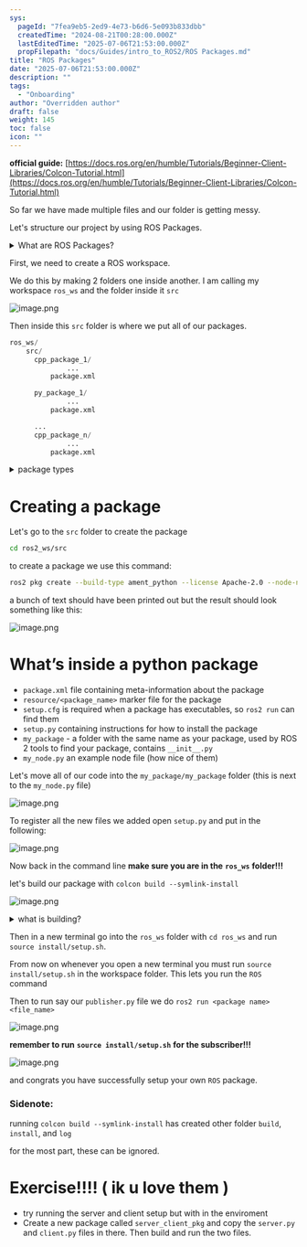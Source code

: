```yaml
---
sys:
  pageId: "7fea9eb5-2ed9-4e73-b6d6-5e093b833dbb"
  createdTime: "2024-08-21T00:28:00.000Z"
  lastEditedTime: "2025-07-06T21:53:00.000Z"
  propFilepath: "docs/Guides/intro_to_ROS2/ROS Packages.md"
title: "ROS Packages"
date: "2025-07-06T21:53:00.000Z"
description: ""
tags:
  - "Onboarding"
author: "Overridden author"
draft: false
weight: 145
toc: false
icon: ""
---
```


**official guide:** [https://docs.ros.org/en/humble/Tutorials/Beginner-Client-Libraries/Colcon-Tutorial.html](https://docs.ros.org/en/humble/Tutorials/Beginner-Client-Libraries/Colcon-Tutorial.html)

So far we have made multiple files and our folder is getting messy.

Let's structure our project by using ROS Packages.

<details>
      <summary>What are ROS Packages?</summary>
      ROS Packages are, as the name implies, packages of code that are highly sharable between ROS developers.
  </details>

First, we need to create a ROS workspace.

We do this by making 2 folders one inside another. I am calling my workspace `ros_ws` and the folder inside it `src`

![image.png](https://prod-files-secure.s3.us-west-2.amazonaws.com/d518164a-d88e-44d1-a4ee-3adb3bd8bce0/70706947-fd18-4537-a67b-e12946812d31/image.png?X-Amz-Algorithm=AWS4-HMAC-SHA256&X-Amz-Content-Sha256=UNSIGNED-PAYLOAD&X-Amz-Credential=ASIAZI2LB466YQLZL2VX%2F20250713%2Fus-west-2%2Fs3%2Faws4_request&X-Amz-Date=20250713T110704Z&X-Amz-Expires=3600&X-Amz-Security-Token=IQoJb3JpZ2luX2VjEPf%2F%2F%2F%2F%2F%2F%2F%2F%2F%2FwEaCXVzLXdlc3QtMiJHMEUCIQCNMSEniG4k3vWcXrDLaNGn6HkmHjR6szkPxm6Qfj4zVwIgSHybOa4UnPLkkTupQgsEjrQYfcpsfvabp0%2BoxiiNWQwq%2FwMIEBAAGgw2Mzc0MjMxODM4MDUiDMilF91SbUd66VNjjCrcA6BhkwUHo6nDDT2HXe4r%2BNVJ7X%2BMVa7NAhWJq1GuuVXaWk1J7gW7%2BgzpZ8sfDIq8AyGlRNHUqS90MXeUDc%2F4L3GBWeb0DEsZANCrHpgS5ObkkKpyfpL%2FLCkPz1LCpTZuwX9PZawtH%2BFz8sc9lFztuqXwCNoDqQkuISM1QYjjhQHJVViTkk59fSDKj3XYe08zRXkOXg0MxgFhYphIiK%2FLqqS%2FsANByOkHeSoeD6xqbPgAubce%2FqzgEp%2Bn4GdrEByFPXueO919QkejktfJL7VziTTXrmdCWRYKlV5cLTy%2FtjPsP4Xt%2BS%2BYgMPoiegYx6oWeMP4RlpMnr6XRVOsrSbnbzKgvRRGe%2Bo8XGQ4taeIzOBbA8FQAOFqTPizr8owZc4CwsXJnM2vLjphM%2Fb2t4T1oD%2BfUJtYyo0sSt3%2Fe2UAzX%2FX0fz4rPqeHRpg5LLvo0%2BHLs%2F22gfQdiK45F6rqKAmtDv4Xa%2BM7DwRQlMMoyVxd4XLqJrUBCeyDAdmy%2BBQAUdl1OZ8hBIUtKOyHwBHNQsUyEZsxNTdCVbmWZqzAzaSLOJC%2Bfh4WgN3Fbb7sTtp90XmK0hZnIECEcF08bCU9rTjsF8b8H5KQkUkFjZhD0UOsRIUbFjUEVDkDxLDW1CLMNekzcMGOqUBvcqTK%2BZ2kWEu32%2ByM421DHSV0Doja5X6z3MFgxutOGRdyp6Dr6OCin7lIHyQwHUEPsCds0NYifq1R2TICTQ2rEMQEHLMBu5FAZsyFrgooMxnAjETW%2FRicnuhCHs4okdozevO8Q9%2BqpEdXZuHwvJVFmKggYHzbz%2FNHd2%2FElHmvZnSf1QCRQADTOaAu%2F7j4BeeEmfWjLrto98VHv8aeHVYeUr7XW5%2B&X-Amz-Signature=56aa6ca5cece32417f383ec6781ee6859215b865bb0f17167d497f66c6117ff5&X-Amz-SignedHeaders=host&x-amz-checksum-mode=ENABLED&x-id=GetObject)

Then inside this `src` folder is where we put all of our packages.

```python
ros_ws/
    src/
      cpp_package_1/
		      ...
          package.xml

      py_package_1/
		      ...
          package.xml

      ...
      cpp_package_n/
		      ...
          package.xml

```

<details>

<summary>package types</summary>

packages can be either `C++` or python.

the intern file structure is different for each but for this guide we will stick to creating python packages

</details>

# Creating a package

Let's go to the `src` folder to create the package

```bash
cd ros2_ws/src
```

to create a package we use this command:

```bash
ros2 pkg create --build-type ament_python --license Apache-2.0 --node-name my_node my_package
```

a bunch of text should have been printed out but the result should look something like this:

![image.png](https://prod-files-secure.s3.us-west-2.amazonaws.com/d518164a-d88e-44d1-a4ee-3adb3bd8bce0/e6cf1e3f-8512-4a3e-b131-079f800bf3e8/image.png?X-Amz-Algorithm=AWS4-HMAC-SHA256&X-Amz-Content-Sha256=UNSIGNED-PAYLOAD&X-Amz-Credential=ASIAZI2LB466YQLZL2VX%2F20250713%2Fus-west-2%2Fs3%2Faws4_request&X-Amz-Date=20250713T110704Z&X-Amz-Expires=3600&X-Amz-Security-Token=IQoJb3JpZ2luX2VjEPf%2F%2F%2F%2F%2F%2F%2F%2F%2F%2FwEaCXVzLXdlc3QtMiJHMEUCIQCNMSEniG4k3vWcXrDLaNGn6HkmHjR6szkPxm6Qfj4zVwIgSHybOa4UnPLkkTupQgsEjrQYfcpsfvabp0%2BoxiiNWQwq%2FwMIEBAAGgw2Mzc0MjMxODM4MDUiDMilF91SbUd66VNjjCrcA6BhkwUHo6nDDT2HXe4r%2BNVJ7X%2BMVa7NAhWJq1GuuVXaWk1J7gW7%2BgzpZ8sfDIq8AyGlRNHUqS90MXeUDc%2F4L3GBWeb0DEsZANCrHpgS5ObkkKpyfpL%2FLCkPz1LCpTZuwX9PZawtH%2BFz8sc9lFztuqXwCNoDqQkuISM1QYjjhQHJVViTkk59fSDKj3XYe08zRXkOXg0MxgFhYphIiK%2FLqqS%2FsANByOkHeSoeD6xqbPgAubce%2FqzgEp%2Bn4GdrEByFPXueO919QkejktfJL7VziTTXrmdCWRYKlV5cLTy%2FtjPsP4Xt%2BS%2BYgMPoiegYx6oWeMP4RlpMnr6XRVOsrSbnbzKgvRRGe%2Bo8XGQ4taeIzOBbA8FQAOFqTPizr8owZc4CwsXJnM2vLjphM%2Fb2t4T1oD%2BfUJtYyo0sSt3%2Fe2UAzX%2FX0fz4rPqeHRpg5LLvo0%2BHLs%2F22gfQdiK45F6rqKAmtDv4Xa%2BM7DwRQlMMoyVxd4XLqJrUBCeyDAdmy%2BBQAUdl1OZ8hBIUtKOyHwBHNQsUyEZsxNTdCVbmWZqzAzaSLOJC%2Bfh4WgN3Fbb7sTtp90XmK0hZnIECEcF08bCU9rTjsF8b8H5KQkUkFjZhD0UOsRIUbFjUEVDkDxLDW1CLMNekzcMGOqUBvcqTK%2BZ2kWEu32%2ByM421DHSV0Doja5X6z3MFgxutOGRdyp6Dr6OCin7lIHyQwHUEPsCds0NYifq1R2TICTQ2rEMQEHLMBu5FAZsyFrgooMxnAjETW%2FRicnuhCHs4okdozevO8Q9%2BqpEdXZuHwvJVFmKggYHzbz%2FNHd2%2FElHmvZnSf1QCRQADTOaAu%2F7j4BeeEmfWjLrto98VHv8aeHVYeUr7XW5%2B&X-Amz-Signature=44980d2ebaece45c8a393b6dbaf2ab6fbd1e139547ff301bcc04026caa66511b&X-Amz-SignedHeaders=host&x-amz-checksum-mode=ENABLED&x-id=GetObject)

# What’s inside a python package

- `package.xml` file containing meta-information about the package
- `resource/<package_name>` marker file for the package
- `setup.cfg` is required when a package has executables, so `ros2 run` can find them
- `setup.py` containing instructions for how to install the package
- `my_package` - a folder with the same name as your package, used by ROS 2 tools to find your package, contains `__init__.py`
- `my_node.py` an example node file (how nice of them)

Let's move all of our code into the `my_package/my_package` folder (this is next to the `my_node.py` file)

![image.png](https://prod-files-secure.s3.us-west-2.amazonaws.com/d518164a-d88e-44d1-a4ee-3adb3bd8bce0/9ce58f11-0da9-4d3e-b86d-506a9685d378/image.png?X-Amz-Algorithm=AWS4-HMAC-SHA256&X-Amz-Content-Sha256=UNSIGNED-PAYLOAD&X-Amz-Credential=ASIAZI2LB466YQLZL2VX%2F20250713%2Fus-west-2%2Fs3%2Faws4_request&X-Amz-Date=20250713T110705Z&X-Amz-Expires=3600&X-Amz-Security-Token=IQoJb3JpZ2luX2VjEPf%2F%2F%2F%2F%2F%2F%2F%2F%2F%2FwEaCXVzLXdlc3QtMiJHMEUCIQCNMSEniG4k3vWcXrDLaNGn6HkmHjR6szkPxm6Qfj4zVwIgSHybOa4UnPLkkTupQgsEjrQYfcpsfvabp0%2BoxiiNWQwq%2FwMIEBAAGgw2Mzc0MjMxODM4MDUiDMilF91SbUd66VNjjCrcA6BhkwUHo6nDDT2HXe4r%2BNVJ7X%2BMVa7NAhWJq1GuuVXaWk1J7gW7%2BgzpZ8sfDIq8AyGlRNHUqS90MXeUDc%2F4L3GBWeb0DEsZANCrHpgS5ObkkKpyfpL%2FLCkPz1LCpTZuwX9PZawtH%2BFz8sc9lFztuqXwCNoDqQkuISM1QYjjhQHJVViTkk59fSDKj3XYe08zRXkOXg0MxgFhYphIiK%2FLqqS%2FsANByOkHeSoeD6xqbPgAubce%2FqzgEp%2Bn4GdrEByFPXueO919QkejktfJL7VziTTXrmdCWRYKlV5cLTy%2FtjPsP4Xt%2BS%2BYgMPoiegYx6oWeMP4RlpMnr6XRVOsrSbnbzKgvRRGe%2Bo8XGQ4taeIzOBbA8FQAOFqTPizr8owZc4CwsXJnM2vLjphM%2Fb2t4T1oD%2BfUJtYyo0sSt3%2Fe2UAzX%2FX0fz4rPqeHRpg5LLvo0%2BHLs%2F22gfQdiK45F6rqKAmtDv4Xa%2BM7DwRQlMMoyVxd4XLqJrUBCeyDAdmy%2BBQAUdl1OZ8hBIUtKOyHwBHNQsUyEZsxNTdCVbmWZqzAzaSLOJC%2Bfh4WgN3Fbb7sTtp90XmK0hZnIECEcF08bCU9rTjsF8b8H5KQkUkFjZhD0UOsRIUbFjUEVDkDxLDW1CLMNekzcMGOqUBvcqTK%2BZ2kWEu32%2ByM421DHSV0Doja5X6z3MFgxutOGRdyp6Dr6OCin7lIHyQwHUEPsCds0NYifq1R2TICTQ2rEMQEHLMBu5FAZsyFrgooMxnAjETW%2FRicnuhCHs4okdozevO8Q9%2BqpEdXZuHwvJVFmKggYHzbz%2FNHd2%2FElHmvZnSf1QCRQADTOaAu%2F7j4BeeEmfWjLrto98VHv8aeHVYeUr7XW5%2B&X-Amz-Signature=642b0f7db142cbbb7345654a3e9358fecab145b88462a403a016e63fad056808&X-Amz-SignedHeaders=host&x-amz-checksum-mode=ENABLED&x-id=GetObject)

To register all the new files we added open `setup.py` and put in the following:

![image.png](https://prod-files-secure.s3.us-west-2.amazonaws.com/d518164a-d88e-44d1-a4ee-3adb3bd8bce0/1cd7c262-4cae-4496-9d75-c178537d24a2/image.png?X-Amz-Algorithm=AWS4-HMAC-SHA256&X-Amz-Content-Sha256=UNSIGNED-PAYLOAD&X-Amz-Credential=ASIAZI2LB466YQLZL2VX%2F20250713%2Fus-west-2%2Fs3%2Faws4_request&X-Amz-Date=20250713T110704Z&X-Amz-Expires=3600&X-Amz-Security-Token=IQoJb3JpZ2luX2VjEPf%2F%2F%2F%2F%2F%2F%2F%2F%2F%2FwEaCXVzLXdlc3QtMiJHMEUCIQCNMSEniG4k3vWcXrDLaNGn6HkmHjR6szkPxm6Qfj4zVwIgSHybOa4UnPLkkTupQgsEjrQYfcpsfvabp0%2BoxiiNWQwq%2FwMIEBAAGgw2Mzc0MjMxODM4MDUiDMilF91SbUd66VNjjCrcA6BhkwUHo6nDDT2HXe4r%2BNVJ7X%2BMVa7NAhWJq1GuuVXaWk1J7gW7%2BgzpZ8sfDIq8AyGlRNHUqS90MXeUDc%2F4L3GBWeb0DEsZANCrHpgS5ObkkKpyfpL%2FLCkPz1LCpTZuwX9PZawtH%2BFz8sc9lFztuqXwCNoDqQkuISM1QYjjhQHJVViTkk59fSDKj3XYe08zRXkOXg0MxgFhYphIiK%2FLqqS%2FsANByOkHeSoeD6xqbPgAubce%2FqzgEp%2Bn4GdrEByFPXueO919QkejktfJL7VziTTXrmdCWRYKlV5cLTy%2FtjPsP4Xt%2BS%2BYgMPoiegYx6oWeMP4RlpMnr6XRVOsrSbnbzKgvRRGe%2Bo8XGQ4taeIzOBbA8FQAOFqTPizr8owZc4CwsXJnM2vLjphM%2Fb2t4T1oD%2BfUJtYyo0sSt3%2Fe2UAzX%2FX0fz4rPqeHRpg5LLvo0%2BHLs%2F22gfQdiK45F6rqKAmtDv4Xa%2BM7DwRQlMMoyVxd4XLqJrUBCeyDAdmy%2BBQAUdl1OZ8hBIUtKOyHwBHNQsUyEZsxNTdCVbmWZqzAzaSLOJC%2Bfh4WgN3Fbb7sTtp90XmK0hZnIECEcF08bCU9rTjsF8b8H5KQkUkFjZhD0UOsRIUbFjUEVDkDxLDW1CLMNekzcMGOqUBvcqTK%2BZ2kWEu32%2ByM421DHSV0Doja5X6z3MFgxutOGRdyp6Dr6OCin7lIHyQwHUEPsCds0NYifq1R2TICTQ2rEMQEHLMBu5FAZsyFrgooMxnAjETW%2FRicnuhCHs4okdozevO8Q9%2BqpEdXZuHwvJVFmKggYHzbz%2FNHd2%2FElHmvZnSf1QCRQADTOaAu%2F7j4BeeEmfWjLrto98VHv8aeHVYeUr7XW5%2B&X-Amz-Signature=450a92ccf6f22fcd8cbc35acef52891de41c45390c83c68b4afa65f74edf3e25&X-Amz-SignedHeaders=host&x-amz-checksum-mode=ENABLED&x-id=GetObject)

Now back in the command line **make sure you are in the** **`ros_ws`** **folder!!!**

let's build our package with `colcon build --symlink-install`

![image.png](https://prod-files-secure.s3.us-west-2.amazonaws.com/d518164a-d88e-44d1-a4ee-3adb3bd8bce0/2f2a0d27-b173-48fd-b189-5f5c0ce65619/image.png?X-Amz-Algorithm=AWS4-HMAC-SHA256&X-Amz-Content-Sha256=UNSIGNED-PAYLOAD&X-Amz-Credential=ASIAZI2LB466YQLZL2VX%2F20250713%2Fus-west-2%2Fs3%2Faws4_request&X-Amz-Date=20250713T110705Z&X-Amz-Expires=3600&X-Amz-Security-Token=IQoJb3JpZ2luX2VjEPf%2F%2F%2F%2F%2F%2F%2F%2F%2F%2FwEaCXVzLXdlc3QtMiJHMEUCIQCNMSEniG4k3vWcXrDLaNGn6HkmHjR6szkPxm6Qfj4zVwIgSHybOa4UnPLkkTupQgsEjrQYfcpsfvabp0%2BoxiiNWQwq%2FwMIEBAAGgw2Mzc0MjMxODM4MDUiDMilF91SbUd66VNjjCrcA6BhkwUHo6nDDT2HXe4r%2BNVJ7X%2BMVa7NAhWJq1GuuVXaWk1J7gW7%2BgzpZ8sfDIq8AyGlRNHUqS90MXeUDc%2F4L3GBWeb0DEsZANCrHpgS5ObkkKpyfpL%2FLCkPz1LCpTZuwX9PZawtH%2BFz8sc9lFztuqXwCNoDqQkuISM1QYjjhQHJVViTkk59fSDKj3XYe08zRXkOXg0MxgFhYphIiK%2FLqqS%2FsANByOkHeSoeD6xqbPgAubce%2FqzgEp%2Bn4GdrEByFPXueO919QkejktfJL7VziTTXrmdCWRYKlV5cLTy%2FtjPsP4Xt%2BS%2BYgMPoiegYx6oWeMP4RlpMnr6XRVOsrSbnbzKgvRRGe%2Bo8XGQ4taeIzOBbA8FQAOFqTPizr8owZc4CwsXJnM2vLjphM%2Fb2t4T1oD%2BfUJtYyo0sSt3%2Fe2UAzX%2FX0fz4rPqeHRpg5LLvo0%2BHLs%2F22gfQdiK45F6rqKAmtDv4Xa%2BM7DwRQlMMoyVxd4XLqJrUBCeyDAdmy%2BBQAUdl1OZ8hBIUtKOyHwBHNQsUyEZsxNTdCVbmWZqzAzaSLOJC%2Bfh4WgN3Fbb7sTtp90XmK0hZnIECEcF08bCU9rTjsF8b8H5KQkUkFjZhD0UOsRIUbFjUEVDkDxLDW1CLMNekzcMGOqUBvcqTK%2BZ2kWEu32%2ByM421DHSV0Doja5X6z3MFgxutOGRdyp6Dr6OCin7lIHyQwHUEPsCds0NYifq1R2TICTQ2rEMQEHLMBu5FAZsyFrgooMxnAjETW%2FRicnuhCHs4okdozevO8Q9%2BqpEdXZuHwvJVFmKggYHzbz%2FNHd2%2FElHmvZnSf1QCRQADTOaAu%2F7j4BeeEmfWjLrto98VHv8aeHVYeUr7XW5%2B&X-Amz-Signature=9d3ca47387364087e4c2f70091492badb9075c9849fbb263133cd94d81512350&X-Amz-SignedHeaders=host&x-amz-checksum-mode=ENABLED&x-id=GetObject)

<details>

<summary>what is building?</summary>

if you are a CS major at Rose-Hulman you will learn the answer to this in CSSE132

but TLDR; is it combines all the code files into one program that can be run easily 

</details>

Then in a new terminal go into the `ros_ws` folder with `cd ros_ws` and run `source install/setup.sh`. 

From now on whenever you open a new terminal you must run `source install/setup.sh` in the workspace folder. This lets you run the `ROS` command

Then to run say our `publisher.py` file we do `ros2 run <package name> <file_name>`

![image.png](https://prod-files-secure.s3.us-west-2.amazonaws.com/d518164a-d88e-44d1-a4ee-3adb3bd8bce0/4f4b1219-3a44-4632-aa0a-ce3471699f59/image.png?X-Amz-Algorithm=AWS4-HMAC-SHA256&X-Amz-Content-Sha256=UNSIGNED-PAYLOAD&X-Amz-Credential=ASIAZI2LB466YQLZL2VX%2F20250713%2Fus-west-2%2Fs3%2Faws4_request&X-Amz-Date=20250713T110705Z&X-Amz-Expires=3600&X-Amz-Security-Token=IQoJb3JpZ2luX2VjEPf%2F%2F%2F%2F%2F%2F%2F%2F%2F%2FwEaCXVzLXdlc3QtMiJHMEUCIQCNMSEniG4k3vWcXrDLaNGn6HkmHjR6szkPxm6Qfj4zVwIgSHybOa4UnPLkkTupQgsEjrQYfcpsfvabp0%2BoxiiNWQwq%2FwMIEBAAGgw2Mzc0MjMxODM4MDUiDMilF91SbUd66VNjjCrcA6BhkwUHo6nDDT2HXe4r%2BNVJ7X%2BMVa7NAhWJq1GuuVXaWk1J7gW7%2BgzpZ8sfDIq8AyGlRNHUqS90MXeUDc%2F4L3GBWeb0DEsZANCrHpgS5ObkkKpyfpL%2FLCkPz1LCpTZuwX9PZawtH%2BFz8sc9lFztuqXwCNoDqQkuISM1QYjjhQHJVViTkk59fSDKj3XYe08zRXkOXg0MxgFhYphIiK%2FLqqS%2FsANByOkHeSoeD6xqbPgAubce%2FqzgEp%2Bn4GdrEByFPXueO919QkejktfJL7VziTTXrmdCWRYKlV5cLTy%2FtjPsP4Xt%2BS%2BYgMPoiegYx6oWeMP4RlpMnr6XRVOsrSbnbzKgvRRGe%2Bo8XGQ4taeIzOBbA8FQAOFqTPizr8owZc4CwsXJnM2vLjphM%2Fb2t4T1oD%2BfUJtYyo0sSt3%2Fe2UAzX%2FX0fz4rPqeHRpg5LLvo0%2BHLs%2F22gfQdiK45F6rqKAmtDv4Xa%2BM7DwRQlMMoyVxd4XLqJrUBCeyDAdmy%2BBQAUdl1OZ8hBIUtKOyHwBHNQsUyEZsxNTdCVbmWZqzAzaSLOJC%2Bfh4WgN3Fbb7sTtp90XmK0hZnIECEcF08bCU9rTjsF8b8H5KQkUkFjZhD0UOsRIUbFjUEVDkDxLDW1CLMNekzcMGOqUBvcqTK%2BZ2kWEu32%2ByM421DHSV0Doja5X6z3MFgxutOGRdyp6Dr6OCin7lIHyQwHUEPsCds0NYifq1R2TICTQ2rEMQEHLMBu5FAZsyFrgooMxnAjETW%2FRicnuhCHs4okdozevO8Q9%2BqpEdXZuHwvJVFmKggYHzbz%2FNHd2%2FElHmvZnSf1QCRQADTOaAu%2F7j4BeeEmfWjLrto98VHv8aeHVYeUr7XW5%2B&X-Amz-Signature=3a9bc7c1a10a41cff5052a720388631800862b02f0aa61e722b416f9dc3365e6&X-Amz-SignedHeaders=host&x-amz-checksum-mode=ENABLED&x-id=GetObject)

**remember to run** **`source install/setup.sh`** **for the subscriber!!!**

![image.png](https://prod-files-secure.s3.us-west-2.amazonaws.com/d518164a-d88e-44d1-a4ee-3adb3bd8bce0/02121119-dad4-49ec-8356-c956108b4243/image.png?X-Amz-Algorithm=AWS4-HMAC-SHA256&X-Amz-Content-Sha256=UNSIGNED-PAYLOAD&X-Amz-Credential=ASIAZI2LB466YQLZL2VX%2F20250713%2Fus-west-2%2Fs3%2Faws4_request&X-Amz-Date=20250713T110705Z&X-Amz-Expires=3600&X-Amz-Security-Token=IQoJb3JpZ2luX2VjEPf%2F%2F%2F%2F%2F%2F%2F%2F%2F%2FwEaCXVzLXdlc3QtMiJHMEUCIQCNMSEniG4k3vWcXrDLaNGn6HkmHjR6szkPxm6Qfj4zVwIgSHybOa4UnPLkkTupQgsEjrQYfcpsfvabp0%2BoxiiNWQwq%2FwMIEBAAGgw2Mzc0MjMxODM4MDUiDMilF91SbUd66VNjjCrcA6BhkwUHo6nDDT2HXe4r%2BNVJ7X%2BMVa7NAhWJq1GuuVXaWk1J7gW7%2BgzpZ8sfDIq8AyGlRNHUqS90MXeUDc%2F4L3GBWeb0DEsZANCrHpgS5ObkkKpyfpL%2FLCkPz1LCpTZuwX9PZawtH%2BFz8sc9lFztuqXwCNoDqQkuISM1QYjjhQHJVViTkk59fSDKj3XYe08zRXkOXg0MxgFhYphIiK%2FLqqS%2FsANByOkHeSoeD6xqbPgAubce%2FqzgEp%2Bn4GdrEByFPXueO919QkejktfJL7VziTTXrmdCWRYKlV5cLTy%2FtjPsP4Xt%2BS%2BYgMPoiegYx6oWeMP4RlpMnr6XRVOsrSbnbzKgvRRGe%2Bo8XGQ4taeIzOBbA8FQAOFqTPizr8owZc4CwsXJnM2vLjphM%2Fb2t4T1oD%2BfUJtYyo0sSt3%2Fe2UAzX%2FX0fz4rPqeHRpg5LLvo0%2BHLs%2F22gfQdiK45F6rqKAmtDv4Xa%2BM7DwRQlMMoyVxd4XLqJrUBCeyDAdmy%2BBQAUdl1OZ8hBIUtKOyHwBHNQsUyEZsxNTdCVbmWZqzAzaSLOJC%2Bfh4WgN3Fbb7sTtp90XmK0hZnIECEcF08bCU9rTjsF8b8H5KQkUkFjZhD0UOsRIUbFjUEVDkDxLDW1CLMNekzcMGOqUBvcqTK%2BZ2kWEu32%2ByM421DHSV0Doja5X6z3MFgxutOGRdyp6Dr6OCin7lIHyQwHUEPsCds0NYifq1R2TICTQ2rEMQEHLMBu5FAZsyFrgooMxnAjETW%2FRicnuhCHs4okdozevO8Q9%2BqpEdXZuHwvJVFmKggYHzbz%2FNHd2%2FElHmvZnSf1QCRQADTOaAu%2F7j4BeeEmfWjLrto98VHv8aeHVYeUr7XW5%2B&X-Amz-Signature=5cff283ec900eeb751f620cd67ead03862bd850c944c1c46b08503dba3307024&X-Amz-SignedHeaders=host&x-amz-checksum-mode=ENABLED&x-id=GetObject)

and congrats you have successfully setup your own `ROS` package.

### Sidenote:

running `colcon build --symlink-install` has created other folder `build`, `install`, and `log`

for the most part, these can be ignored.

# Exercise!!!! ( ik u love them )

- try running the server and client setup but with in the enviroment
- Create a new package called `server_client_pkg` and copy the `server.py` and `client.py` files in there. Then build and run the two files.
